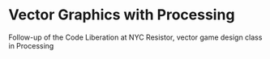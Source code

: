 # Vector Graphics with Processing

Follow-up of the Code Liberation at NYC Resistor, vector game design class in Processing
